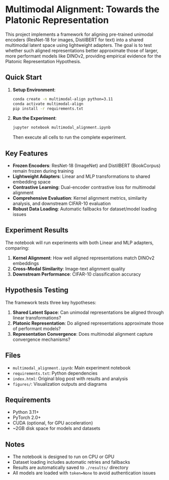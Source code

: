 # Multimodal Alignment: Towards the Platonic Representation

This project implements a framework for aligning pre-trained unimodal encoders (ResNet-18 for images, DistilBERT for text) into a shared multimodal latent space using lightweight adapters. The goal is to test whether such aligned representations better approximate those of larger, more performant models like DINOv2, providing empirical evidence for the Platonic Representation Hypothesis.

## Quick Start

1. **Setup Environment**:
   ```bash
   conda create -n multimodal-align python=3.11
   conda activate multimodal-align
   pip install -r requirements.txt
   ```

2. **Run the Experiment**:
   ```bash
   jupyter notebook multimodal_alignment.ipynb
   ```
   Then execute all cells to run the complete experiment.

## Key Features

- **Frozen Encoders**: ResNet-18 (ImageNet) and DistilBERT (BookCorpus) remain frozen during training
- **Lightweight Adapters**: Linear and MLP transformations to shared embedding space
- **Contrastive Learning**: Dual-encoder contrastive loss for multimodal alignment
- **Comprehensive Evaluation**: Kernel alignment metrics, similarity analysis, and downstream CIFAR-10 evaluation
- **Robust Data Loading**: Automatic fallbacks for dataset/model loading issues

## Experiment Results

The notebook will run experiments with both Linear and MLP adapters, comparing:

1. **Kernel Alignment**: How well aligned representations match DINOv2 embeddings
2. **Cross-Modal Similarity**: Image-text alignment quality
3. **Downstream Performance**: CIFAR-10 classification accuracy

## Hypothesis Testing

The framework tests three key hypotheses:

1. **Shared Latent Space**: Can unimodal representations be aligned through linear transformations?
2. **Platonic Representation**: Do aligned representations approximate those of performant models?
3. **Representation Convergence**: Does multimodal alignment capture convergence mechanisms?

## Files

- `multimodal_alignment.ipynb`: Main experiment notebook
- `requirements.txt`: Python dependencies
- `index.html`: Original blog post with results and analysis
- `figures/`: Visualization outputs and diagrams

## Requirements

- Python 3.11+
- PyTorch 2.0+
- CUDA (optional, for GPU acceleration)
- ~2GB disk space for models and datasets

## Notes

- The notebook is designed to run on CPU or GPU
- Dataset loading includes automatic retries and fallbacks
- Results are automatically saved to `./results/` directory
- All models are loaded with `token=None` to avoid authentication issues

